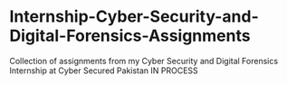 # Internship-Cyber-Security-and-Digital-Forensics-Assignments
Collection of assignments from my Cyber Security and Digital Forensics Internship at Cyber Secured Pakistan
IN PROCESS
